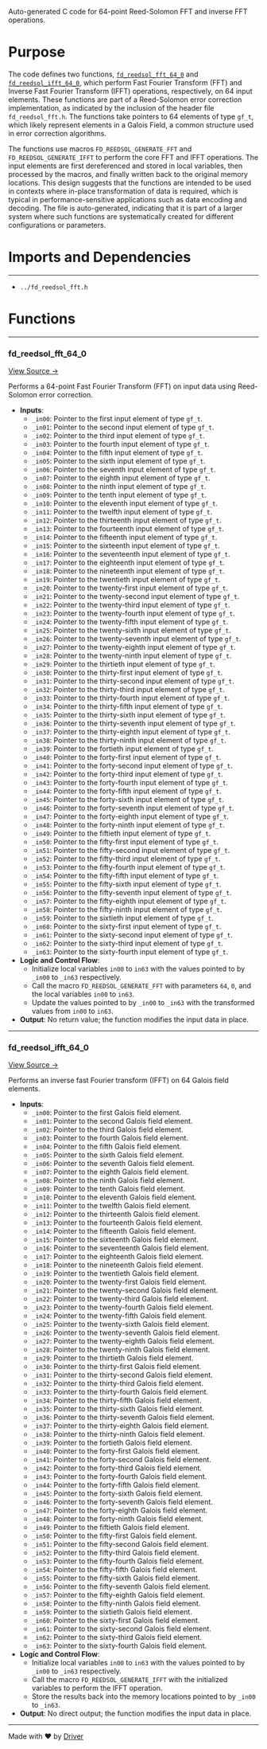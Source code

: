 <!--------------------------------------------------------------------------------->
<!-- IMPORTANT: This file is auto-generated by Driver (https://driver.ai). -------->
<!-- Manual edits may be overwritten on future commits. --------------------------->
<!--------------------------------------------------------------------------------->

Auto-generated C code for 64-point Reed-Solomon FFT and inverse FFT operations.

# Purpose
The code defines two functions, [`fd_reedsol_fft_64_0`](<#fd_reedsol_fft_64_0>) and [`fd_reedsol_ifft_64_0`](<#fd_reedsol_ifft_64_0>), which perform Fast Fourier Transform (FFT) and Inverse Fast Fourier Transform (IFFT) operations, respectively, on 64 input elements. These functions are part of a Reed-Solomon error correction implementation, as indicated by the inclusion of the header file `fd_reedsol_fft.h`. The functions take pointers to 64 elements of type `gf_t`, which likely represent elements in a Galois Field, a common structure used in error correction algorithms.

The functions use macros `FD_REEDSOL_GENERATE_FFT` and `FD_REEDSOL_GENERATE_IFFT` to perform the core FFT and IFFT operations. The input elements are first dereferenced and stored in local variables, then processed by the macros, and finally written back to the original memory locations. This design suggests that the functions are intended to be used in contexts where in-place transformation of data is required, which is typical in performance-sensitive applications such as data encoding and decoding. The file is auto-generated, indicating that it is part of a larger system where such functions are systematically created for different configurations or parameters.
# Imports and Dependencies

---
- `../fd_reedsol_fft.h`


# Functions

---
### fd\_reedsol\_fft\_64\_0<!-- {{#callable:fd_reedsol_fft_64_0}} -->
[View Source →](<../../../../../../src/ballet/reedsol/wrapped_impl/fd_reedsol_fft_impl_64_0.c#L4>)

Performs a 64-point Fast Fourier Transform (FFT) on input data using Reed-Solomon error correction.
- **Inputs**:
    - `_in00`: Pointer to the first input element of type `gf_t`.
    - `_in01`: Pointer to the second input element of type `gf_t`.
    - `_in02`: Pointer to the third input element of type `gf_t`.
    - `_in03`: Pointer to the fourth input element of type `gf_t`.
    - `_in04`: Pointer to the fifth input element of type `gf_t`.
    - `_in05`: Pointer to the sixth input element of type `gf_t`.
    - `_in06`: Pointer to the seventh input element of type `gf_t`.
    - `_in07`: Pointer to the eighth input element of type `gf_t`.
    - `_in08`: Pointer to the ninth input element of type `gf_t`.
    - `_in09`: Pointer to the tenth input element of type `gf_t`.
    - `_in10`: Pointer to the eleventh input element of type `gf_t`.
    - `_in11`: Pointer to the twelfth input element of type `gf_t`.
    - `_in12`: Pointer to the thirteenth input element of type `gf_t`.
    - `_in13`: Pointer to the fourteenth input element of type `gf_t`.
    - `_in14`: Pointer to the fifteenth input element of type `gf_t`.
    - `_in15`: Pointer to the sixteenth input element of type `gf_t`.
    - `_in16`: Pointer to the seventeenth input element of type `gf_t`.
    - `_in17`: Pointer to the eighteenth input element of type `gf_t`.
    - `_in18`: Pointer to the nineteenth input element of type `gf_t`.
    - `_in19`: Pointer to the twentieth input element of type `gf_t`.
    - `_in20`: Pointer to the twenty-first input element of type `gf_t`.
    - `_in21`: Pointer to the twenty-second input element of type `gf_t`.
    - `_in22`: Pointer to the twenty-third input element of type `gf_t`.
    - `_in23`: Pointer to the twenty-fourth input element of type `gf_t`.
    - `_in24`: Pointer to the twenty-fifth input element of type `gf_t`.
    - `_in25`: Pointer to the twenty-sixth input element of type `gf_t`.
    - `_in26`: Pointer to the twenty-seventh input element of type `gf_t`.
    - `_in27`: Pointer to the twenty-eighth input element of type `gf_t`.
    - `_in28`: Pointer to the twenty-ninth input element of type `gf_t`.
    - `_in29`: Pointer to the thirtieth input element of type `gf_t`.
    - `_in30`: Pointer to the thirty-first input element of type `gf_t`.
    - `_in31`: Pointer to the thirty-second input element of type `gf_t`.
    - `_in32`: Pointer to the thirty-third input element of type `gf_t`.
    - `_in33`: Pointer to the thirty-fourth input element of type `gf_t`.
    - `_in34`: Pointer to the thirty-fifth input element of type `gf_t`.
    - `_in35`: Pointer to the thirty-sixth input element of type `gf_t`.
    - `_in36`: Pointer to the thirty-seventh input element of type `gf_t`.
    - `_in37`: Pointer to the thirty-eighth input element of type `gf_t`.
    - `_in38`: Pointer to the thirty-ninth input element of type `gf_t`.
    - `_in39`: Pointer to the fortieth input element of type `gf_t`.
    - `_in40`: Pointer to the forty-first input element of type `gf_t`.
    - `_in41`: Pointer to the forty-second input element of type `gf_t`.
    - `_in42`: Pointer to the forty-third input element of type `gf_t`.
    - `_in43`: Pointer to the forty-fourth input element of type `gf_t`.
    - `_in44`: Pointer to the forty-fifth input element of type `gf_t`.
    - `_in45`: Pointer to the forty-sixth input element of type `gf_t`.
    - `_in46`: Pointer to the forty-seventh input element of type `gf_t`.
    - `_in47`: Pointer to the forty-eighth input element of type `gf_t`.
    - `_in48`: Pointer to the forty-ninth input element of type `gf_t`.
    - `_in49`: Pointer to the fiftieth input element of type `gf_t`.
    - `_in50`: Pointer to the fifty-first input element of type `gf_t`.
    - `_in51`: Pointer to the fifty-second input element of type `gf_t`.
    - `_in52`: Pointer to the fifty-third input element of type `gf_t`.
    - `_in53`: Pointer to the fifty-fourth input element of type `gf_t`.
    - `_in54`: Pointer to the fifty-fifth input element of type `gf_t`.
    - `_in55`: Pointer to the fifty-sixth input element of type `gf_t`.
    - `_in56`: Pointer to the fifty-seventh input element of type `gf_t`.
    - `_in57`: Pointer to the fifty-eighth input element of type `gf_t`.
    - `_in58`: Pointer to the fifty-ninth input element of type `gf_t`.
    - `_in59`: Pointer to the sixtieth input element of type `gf_t`.
    - `_in60`: Pointer to the sixty-first input element of type `gf_t`.
    - `_in61`: Pointer to the sixty-second input element of type `gf_t`.
    - `_in62`: Pointer to the sixty-third input element of type `gf_t`.
    - `_in63`: Pointer to the sixty-fourth input element of type `gf_t`.
- **Logic and Control Flow**:
    - Initialize local variables `in00` to `in63` with the values pointed to by `_in00` to `_in63` respectively.
    - Call the macro `FD_REEDSOL_GENERATE_FFT` with parameters `64`, `0`, and the local variables `in00` to `in63`.
    - Update the values pointed to by `_in00` to `_in63` with the transformed values from `in00` to `in63`.
- **Output**: No return value; the function modifies the input data in place.


---
### fd\_reedsol\_ifft\_64\_0<!-- {{#callable:fd_reedsol_ifft_64_0}} -->
[View Source →](<../../../../../../src/ballet/reedsol/wrapped_impl/fd_reedsol_fft_impl_64_0.c#L201>)

Performs an inverse fast Fourier transform (IFFT) on 64 Galois field elements.
- **Inputs**:
    - `_in00`: Pointer to the first Galois field element.
    - `_in01`: Pointer to the second Galois field element.
    - `_in02`: Pointer to the third Galois field element.
    - `_in03`: Pointer to the fourth Galois field element.
    - `_in04`: Pointer to the fifth Galois field element.
    - `_in05`: Pointer to the sixth Galois field element.
    - `_in06`: Pointer to the seventh Galois field element.
    - `_in07`: Pointer to the eighth Galois field element.
    - `_in08`: Pointer to the ninth Galois field element.
    - `_in09`: Pointer to the tenth Galois field element.
    - `_in10`: Pointer to the eleventh Galois field element.
    - `_in11`: Pointer to the twelfth Galois field element.
    - `_in12`: Pointer to the thirteenth Galois field element.
    - `_in13`: Pointer to the fourteenth Galois field element.
    - `_in14`: Pointer to the fifteenth Galois field element.
    - `_in15`: Pointer to the sixteenth Galois field element.
    - `_in16`: Pointer to the seventeenth Galois field element.
    - `_in17`: Pointer to the eighteenth Galois field element.
    - `_in18`: Pointer to the nineteenth Galois field element.
    - `_in19`: Pointer to the twentieth Galois field element.
    - `_in20`: Pointer to the twenty-first Galois field element.
    - `_in21`: Pointer to the twenty-second Galois field element.
    - `_in22`: Pointer to the twenty-third Galois field element.
    - `_in23`: Pointer to the twenty-fourth Galois field element.
    - `_in24`: Pointer to the twenty-fifth Galois field element.
    - `_in25`: Pointer to the twenty-sixth Galois field element.
    - `_in26`: Pointer to the twenty-seventh Galois field element.
    - `_in27`: Pointer to the twenty-eighth Galois field element.
    - `_in28`: Pointer to the twenty-ninth Galois field element.
    - `_in29`: Pointer to the thirtieth Galois field element.
    - `_in30`: Pointer to the thirty-first Galois field element.
    - `_in31`: Pointer to the thirty-second Galois field element.
    - `_in32`: Pointer to the thirty-third Galois field element.
    - `_in33`: Pointer to the thirty-fourth Galois field element.
    - `_in34`: Pointer to the thirty-fifth Galois field element.
    - `_in35`: Pointer to the thirty-sixth Galois field element.
    - `_in36`: Pointer to the thirty-seventh Galois field element.
    - `_in37`: Pointer to the thirty-eighth Galois field element.
    - `_in38`: Pointer to the thirty-ninth Galois field element.
    - `_in39`: Pointer to the fortieth Galois field element.
    - `_in40`: Pointer to the forty-first Galois field element.
    - `_in41`: Pointer to the forty-second Galois field element.
    - `_in42`: Pointer to the forty-third Galois field element.
    - `_in43`: Pointer to the forty-fourth Galois field element.
    - `_in44`: Pointer to the forty-fifth Galois field element.
    - `_in45`: Pointer to the forty-sixth Galois field element.
    - `_in46`: Pointer to the forty-seventh Galois field element.
    - `_in47`: Pointer to the forty-eighth Galois field element.
    - `_in48`: Pointer to the forty-ninth Galois field element.
    - `_in49`: Pointer to the fiftieth Galois field element.
    - `_in50`: Pointer to the fifty-first Galois field element.
    - `_in51`: Pointer to the fifty-second Galois field element.
    - `_in52`: Pointer to the fifty-third Galois field element.
    - `_in53`: Pointer to the fifty-fourth Galois field element.
    - `_in54`: Pointer to the fifty-fifth Galois field element.
    - `_in55`: Pointer to the fifty-sixth Galois field element.
    - `_in56`: Pointer to the fifty-seventh Galois field element.
    - `_in57`: Pointer to the fifty-eighth Galois field element.
    - `_in58`: Pointer to the fifty-ninth Galois field element.
    - `_in59`: Pointer to the sixtieth Galois field element.
    - `_in60`: Pointer to the sixty-first Galois field element.
    - `_in61`: Pointer to the sixty-second Galois field element.
    - `_in62`: Pointer to the sixty-third Galois field element.
    - `_in63`: Pointer to the sixty-fourth Galois field element.
- **Logic and Control Flow**:
    - Initialize local variables `in00` to `in63` with the values pointed to by `_in00` to `_in63` respectively.
    - Call the macro `FD_REEDSOL_GENERATE_IFFT` with the initialized variables to perform the IFFT operation.
    - Store the results back into the memory locations pointed to by `_in00` to `_in63`.
- **Output**: No direct output; the function modifies the input data in place.



---
Made with ❤️ by [Driver](https://www.driver.ai/)